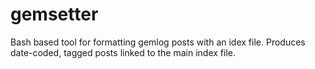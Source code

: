 # gemsetter
Bash based tool for formatting gemlog posts with an idex file. Produces date-coded, tagged posts linked to the main index file.
